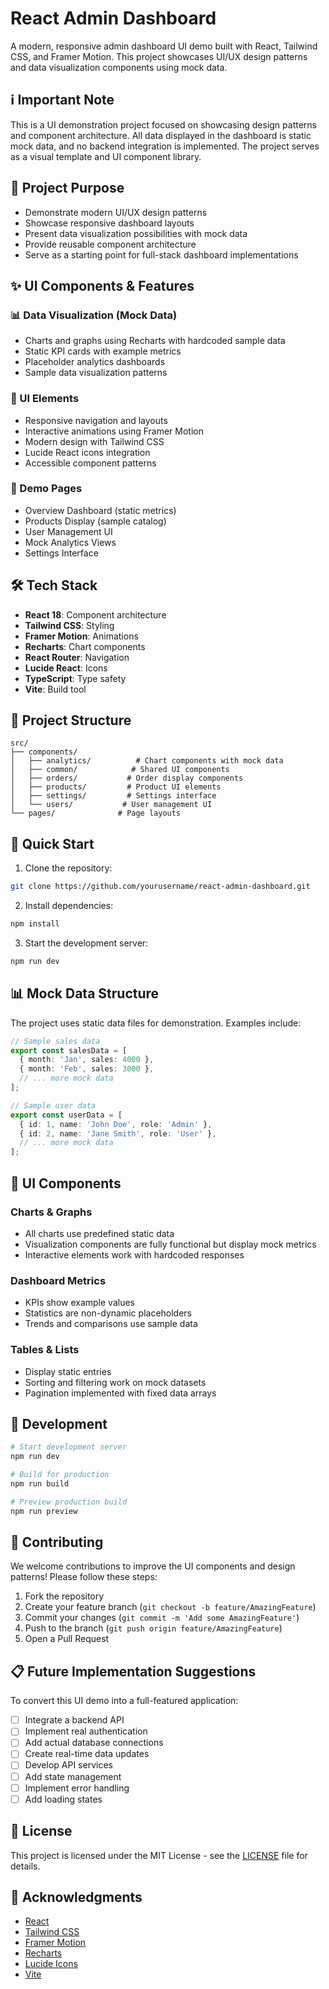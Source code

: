 # React Admin Dashboard

A modern, responsive admin dashboard UI demo built with React, Tailwind CSS, and Framer Motion. This project showcases UI/UX design patterns and data visualization components using mock data.
<!---
![Dashboard Preview](https://images.unsplash.com/photo-1551288049-bebda4e38f71?auto=format&fit=crop&q=80&w=2000)
--->
## ℹ️ Important Note

This is a UI demonstration project focused on showcasing design patterns and component architecture. All data displayed in the dashboard is static mock data, and no backend integration is implemented. The project serves as a visual template and UI component library.

## 🎯 Project Purpose

- Demonstrate modern UI/UX design patterns
- Showcase responsive dashboard layouts
- Present data visualization possibilities with mock data
- Provide reusable component architecture
- Serve as a starting point for full-stack dashboard implementations

## ✨ UI Components & Features

### 📊 Data Visualization (Mock Data)
- Charts and graphs using Recharts with hardcoded sample data
- Static KPI cards with example metrics
- Placeholder analytics dashboards
- Sample data visualization patterns

### 🎨 UI Elements
- Responsive navigation and layouts
- Interactive animations using Framer Motion
- Modern design with Tailwind CSS
- Lucide React icons integration
- Accessible component patterns

### 📱 Demo Pages
- Overview Dashboard (static metrics)
- Products Display (sample catalog)
- User Management UI
- Mock Analytics Views
- Settings Interface

## 🛠 Tech Stack

- **React 18**: Component architecture
- **Tailwind CSS**: Styling
- **Framer Motion**: Animations
- **Recharts**: Chart components
- **React Router**: Navigation
- **Lucide React**: Icons
- **TypeScript**: Type safety
- **Vite**: Build tool

## 📁 Project Structure

```
src/
├── components/
│   ├── analytics/          # Chart components with mock data
│   ├── common/            # Shared UI components
│   ├── orders/           # Order display components
│   ├── products/         # Product UI elements
│   ├── settings/         # Settings interface
│   └── users/           # User management UI
└── pages/              # Page layouts
```

## 🚀 Quick Start

1. Clone the repository:
```bash
git clone https://github.com/yourusername/react-admin-dashboard.git
```

2. Install dependencies:
```bash
npm install
```

3. Start the development server:
```bash
npm run dev
```

## 📊 Mock Data Structure

The project uses static data files for demonstration. Examples include:

```typescript
// Sample sales data
export const salesData = [
  { month: 'Jan', sales: 4000 },
  { month: 'Feb', sales: 3000 },
  // ... more mock data
];

// Sample user data
export const userData = [
  { id: 1, name: 'John Doe', role: 'Admin' },
  { id: 2, name: 'Jane Smith', role: 'User' },
  // ... more mock data
];
```

## 🎨 UI Components

### Charts & Graphs
- All charts use predefined static data
- Visualization components are fully functional but display mock metrics
- Interactive elements work with hardcoded responses

### Dashboard Metrics
- KPIs show example values
- Statistics are non-dynamic placeholders
- Trends and comparisons use sample data

### Tables & Lists
- Display static entries
- Sorting and filtering work on mock datasets
- Pagination implemented with fixed data arrays

## 🔧 Development

```bash
# Start development server
npm run dev

# Build for production
npm run build

# Preview production build
npm run preview
```

## 🤝 Contributing

We welcome contributions to improve the UI components and design patterns! Please follow these steps:

1. Fork the repository
2. Create your feature branch (`git checkout -b feature/AmazingFeature`)
3. Commit your changes (`git commit -m 'Add some AmazingFeature'`)
4. Push to the branch (`git push origin feature/AmazingFeature`)
5. Open a Pull Request

## 📋 Future Implementation Suggestions

To convert this UI demo into a full-featured application:

- [ ] Integrate a backend API
- [ ] Implement real authentication
- [ ] Add actual database connections
- [ ] Create real-time data updates
- [ ] Develop API services
- [ ] Add state management
- [ ] Implement error handling
- [ ] Add loading states

## 📄 License

This project is licensed under the MIT License - see the [LICENSE](LICENSE) file for details.

## 🙏 Acknowledgments

- [React](https://reactjs.org/)
- [Tailwind CSS](https://tailwindcss.com/)
- [Framer Motion](https://www.framer.com/motion/)
- [Recharts](https://recharts.org/)
- [Lucide Icons](https://lucide.dev/)
- [Vite](https://vitejs.dev/)
<!---
## 📧 Contact

- GitHub Issues: [Project Issues](https://github.com/yourusername/react-admin-dashboard/issues)

Project Link: [https://github.com/yourusername/react-admin-dashboard](https://github.com/yourusername/react-admin-dashboard)
---->

